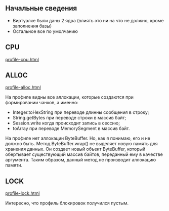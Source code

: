 ## Начальные сведения
* Виртуалке были даны 2 ядра (влиять это ни на что не должно, кроме заполнения базы) 
* Остальное все по умолчанию

## CPU

[profile-cpu.html](profile-cpu.html)



## ALLOC

[profile-alloc.html](profile-alloc.html)

На профиле видны все аллокации, которые создаются при формировании чанков, а именно:
- Integer.toHexString при переводе длинны сообщения в строку;
- String.getBytes при переводе строки в массив байт;
- Session.write когда происходит запись в сессию;
- toArray при переводе MemorySegment в массив байт.

На профиле нет аллокации ByteBuffer. Но, как я понимаю, его и не должно быть.
Метод ByteBuffer.wrap() не выделяет новую память для хранения данных. 
Он создает новый объект ByteBuffer, который обертывает существующий массив байтов, 
переданный ему в качестве аргумента. 
Таким образом, данный метод не производит аллокацию памяти.

## LOCK

[profile-lock.html](profile-lock.html)

Интересно, что профиль блокировок получился пустым. 